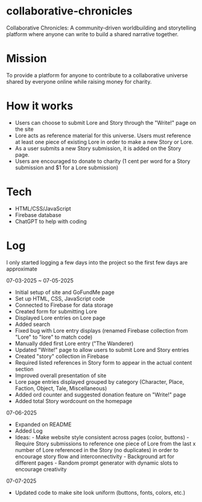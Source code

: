 # collaborative-chronicles
Collaborative Chronicles: A community-driven worldbuilding and storytelling platform where anyone can write to build a shared narrative together. 
# Mission
To provide a platform for anyone to contribute to a collaborative universe shared by everyone online while raising money for charity. 
# How it works
- Users can choose to submit Lore and Story through the "Write!" page on the site
- Lore acts as reference material for this universe. Users must reference at least one piece of existing Lore in order to make a new Story or Lore.
- As a user submits a new Story submission, it is added on the Story page.
- Users are encouraged to donate to charity (1 cent per word for a Story submission and $1 for a Lore submission)
# Tech
- HTML/CSS/JavaScript
- Firebase database
- ChatGPT to help with coding

# Log
I only started logging a few days into the project so the first few days are approximate

07-03-2025 ~ 07-05-2025
- Initial setup of site and GoFundMe page
- Set up HTML, CSS, JavaScript code
- Connected to Firebase for data storage
- Created form for submitting Lore
- Displayed Lore entries on Lore page
- Added search
- Fixed bug with Lore entry displays (renamed Firebase collection from "Lore" to "lore" to match code)
- Manually dded first Lore entry ("The Wanderer)
- Updated "Write!" page to allow users to submit Lore and Story entries
- Created "story" collection in Firebase
- Required listed references in Story form to appear in the actual content section
- Improved overall presentation of site
- Lore page entries displayed grouped by category (Character, Place, Faction, Object, Tale, Miscellaneous)
- Added ord counter and suggested donation feature on "Write!" page
- Added total Story wordcount on the homepage

07-06-2025
- Expanded on README
- Added Log
- Ideas: - Make website style consistent across pages (color, buttons) - Require Story submissions to reference one piece of Lore from the last x number of Lore referenced in the Story (no duplicates) in order to encourage story flow and interconnectivity - Background art for different pages - Random prompt generator with dynamic slots to encourage creativity

07-07-2025
- Updated code to make site look uniform (buttons, fonts, colors, etc.)

